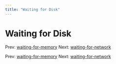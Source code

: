 ```yaml
---
title: "Waiting for Disk"
---
```


# Waiting for Disk

Prev: [waiting-for-memory](waiting-for-memory.md)
Next: [waiting-for-network](waiting-for-network.md)

Prev: [waiting-for-memory](waiting-for-memory.md)
Next: [waiting-for-network](waiting-for-network.md)
